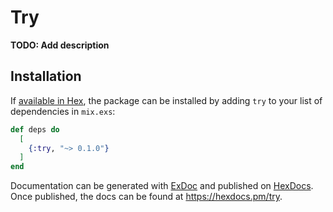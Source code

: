 # Try

**TODO: Add description**

## Installation

If [available in Hex](https://hex.pm/docs/publish), the package can be installed
by adding `try` to your list of dependencies in `mix.exs`:

```elixir
def deps do
  [
    {:try, "~> 0.1.0"}
  ]
end
```

Documentation can be generated with [ExDoc](https://github.com/elixir-lang/ex_doc)
and published on [HexDocs](https://hexdocs.pm). Once published, the docs can
be found at <https://hexdocs.pm/try>.

